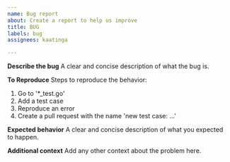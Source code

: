 ```yaml
---
name: Bug report
about: Create a report to help us improve
title: BUG
labels: bug
assignees: kaatinga

---
```


**Describe the bug**
A clear and concise description of what the bug is.

**To Reproduce**
Steps to reproduce the behavior:

1. Go to '*_test.go'
2. Add a test case
3. Reproduce an error
4. Create a pull request with the name 'new test case: ...'

**Expected behavior**
A clear and concise description of what you expected to happen.

**Additional context**
Add any other context about the problem here.
